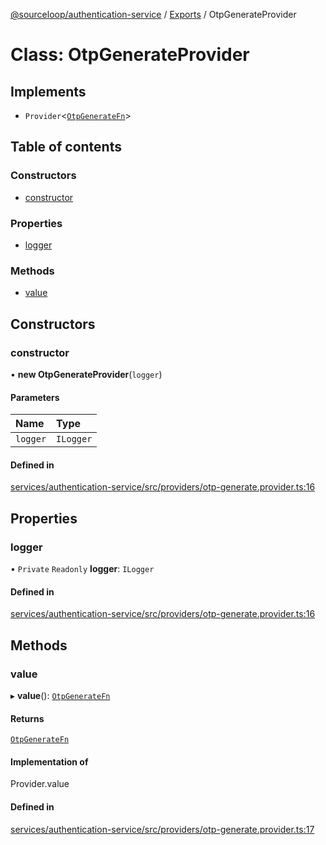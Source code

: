 [@sourceloop/authentication-service](../README.md) / [Exports](../modules.md) / OtpGenerateProvider

# Class: OtpGenerateProvider

## Implements

- `Provider`<[`OtpGenerateFn`](../interfaces/OtpGenerateFn.md)\>

## Table of contents

### Constructors

- [constructor](OtpGenerateProvider.md#constructor)

### Properties

- [logger](OtpGenerateProvider.md#logger)

### Methods

- [value](OtpGenerateProvider.md#value)

## Constructors

### constructor

• **new OtpGenerateProvider**(`logger`)

#### Parameters

| Name | Type |
| :------ | :------ |
| `logger` | `ILogger` |

#### Defined in

[services/authentication-service/src/providers/otp-generate.provider.ts:16](https://github.com/sourcefuse/loopback4-microservice-catalog/blob/6c16af104/services/authentication-service/src/providers/otp-generate.provider.ts#L16)

## Properties

### logger

• `Private` `Readonly` **logger**: `ILogger`

#### Defined in

[services/authentication-service/src/providers/otp-generate.provider.ts:16](https://github.com/sourcefuse/loopback4-microservice-catalog/blob/6c16af104/services/authentication-service/src/providers/otp-generate.provider.ts#L16)

## Methods

### value

▸ **value**(): [`OtpGenerateFn`](../interfaces/OtpGenerateFn.md)

#### Returns

[`OtpGenerateFn`](../interfaces/OtpGenerateFn.md)

#### Implementation of

Provider.value

#### Defined in

[services/authentication-service/src/providers/otp-generate.provider.ts:17](https://github.com/sourcefuse/loopback4-microservice-catalog/blob/6c16af104/services/authentication-service/src/providers/otp-generate.provider.ts#L17)

